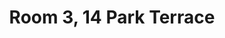 ---
basin: 'No'
cudn: true
floor: Ground
grade: 4
images: []
living_room: 'No'
location: 14 Park Terrace
name: '3'
network: Wireless Only
title: Room 3, 14 Park Terrace
---